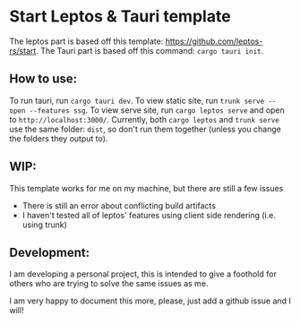 # Start Leptos & Tauri template
The leptos part is based off this template: https://github.com/leptos-rs/start.
The Tauri part is based off this command: `cargo tauri init`.

## How to use:
To run tauri, run `cargo tauri dev`.
To view static site, run `trunk serve --open --features ssg`.
To view serve site, run `cargo leptos serve` and open to `http://localhost:3000/`.
Currently, both `cargo leptos` and `trunk serve` use the same folder: `dist`, so
don't run them together (unless you change the folders they output to).

## WIP:
This template works for me on my machine, but there are still a few issues
- There is still an error about conflicting build artifacts
- I haven't tested all of leptos' features using client side rendering (i.e. using trunk)

## Development:
I am developing a personal project, this is intended to give a foothold for others
who are trying to solve the same issues as me.

I am very happy to document this more, please, just add a github issue and I will!